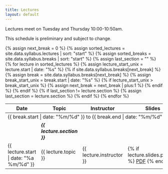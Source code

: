 ```yaml
---
title: Lectures
layout: default
---
```


Lectures meet on Tuesday and Thursday 10:00-10:50am.

This schedule is preliminary and subject to change.

<table class="wide-table">
  <thead>
    <tr>
      <th>Date</th>
      <th>Topic</th>
      <th>Instructor</th>
      <th>Slides</th>
      <th>Notes</th>
      <th>Reading</th>
    </tr>
  </thead>

  <tbody>
    {% assign next_break = 0 %}
    {% assign sorted_lectures = site.data.syllabus.lectures | sort: "start" %}
    {% assign sorted_breaks = site.data.syllabus.breaks | sort: "start" %}
    {% assign last_section = "" %}
    {% for lecture in sorted_lectures %}
      {% assign lecture_start_unix = lecture.start | date: "%s" %}
      {% if site.data.syllabus.breaks[next_break] %}
        {% assign break = site.data.syllabus.breaks[next_break] %}
        {% assign break_start_unix = break.start | date: "%s" %}
        {% if lecture_start_unix > break_start_unix %}
          <tr>
            <td colspan="6"><span class="break">
              {{ break.start | date: "%m/%d" }} to
              {{ break.end | date: "%m/%d" }}:
              {{ break.label }}
            </span></td>
          </tr>
          {% assign next_break = next_break | plus:1 %}
        {% endif %}
      {% endif %}
      {% if last_section != lecture.section %}
        <tr>
          <td></td>
          <td><em><b>{{ lecture.section }}</b></em></td>
          <td></td>
          <td></td>
          <td></td>
          <td></td>
        </tr>
        {% assign last_section = lecture.section %}
      {% endif %}
      <tr>
        <td title="{{ lecture.start }}">{{ lecture.start | date: "%a %m/%d" }}</td>
        <td style="text-align: left">{{ lecture.topic }}</td>
        <td>{{ lecture.instructor }}</td>
        <td>
          {% if lecture.slides.pdf_file %}
            <a href="{% link {{ lecture.slides.pdf_file }} %}">PDF</a>
          {% endif %}
        </td>
        <td></td>
        <td></td>
      </tr>
    {% endfor %}
  </tbody>
</table>

